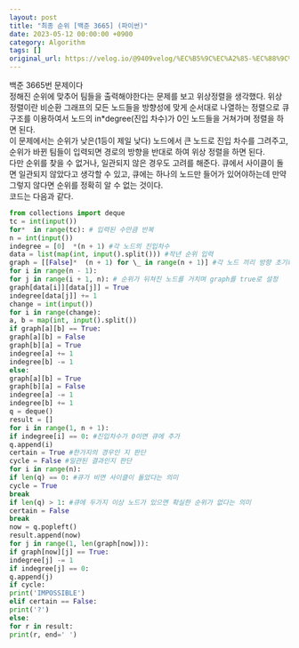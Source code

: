 ```yaml
---
layout: post
title: "최종 순위 [백준 3665] (파이썬)"
date: 2023-05-12 00:00:00 +0900
category: Algorithm
tags: []
original_url: https://velog.io/@9409velog/%EC%B5%9C%EC%A2%85-%EC%88%9C%EC%9C%84
---
```


백준 3665번 문제이다  
정해진 순위에 맞추어 팀들을 출력해야한다는 문제를 보고 위상정렬을 생각했다. 위상 정렬이란 비순환 그래프의 모든 노드들을 방향성에 맞게 순서대로 나열하는 정렬으로 큐 구조를 이용하여서 노드의 in\*degree(진입 차수)가 0인 노드들을 거쳐가며 정렬을 하면 된다.  
이 문제에서는 순위가 낮은(1등이 제일 낮다) 노드에서 큰 노드로 진입 차수를 그려주고, 순위가 바뀐 팀들이 입력되면 경로의 방향을 반대로 하여 위상 정렬을 하면 된다.  
다만 순위를 찾을 수 없거나, 일관되지 않은 경우도 고려를 해준다. 큐에서 사이클이 돌면 일관되지 않았다고 생각할 수 있고, 큐에는 하나의 노드만 들어가 있어야하는데 만약 그렇지 않다면 순위를 정확히 알 수 없는 것이다.  
코드는 다음과 같다.

```python
from collections import deque
tc = int(input())
for*  in range(tc): # 입력된 수만큼 반복
n = int(input())
indegree = [0]  *(n + 1) #각 노드의 진입차수
data = list(map(int, input().split())) #작년 순위 입력
graph = [[False]*  (n + 1) for \_ in range(n + 1)] #각 노드 끼리 방향 초기화
for i in range(n - 1):
for j in range(i + 1, n): # 순위가 뒤쳐진 노드를 거치며 graph를 true로 설정
graph[data[i]][data[j]] = True
indegree[data[j]] += 1
change = int(input())
for i in range(change):
a, b = map(int, input().split())
if graph[a][b] == True:
graph[a][b] = False
graph[b][a] = True
indegree[a] += 1
indegree[b] -= 1
else:
graph[a][b] = True
graph[b][a] = False
indegree[a] -= 1
indegree[b] += 1
q = deque()
result = []
for i in range(1, n + 1):
if indegree[i] == 0: #진입차수가 0이면 큐에 추가
q.append(i)
certain = True #한가지의 경우인 지 판단
cycle = False #일관된 결과인지 판단
for i in range(n):
if len(q) == 0: #큐가 비면 사이클이 돌았다는 의미
cycle = True
break
if len(q) > 1: #큐에 두가지 이상 노드가 있으면 확실한 순위가 없다는 의미
certain = False
break
now = q.popleft()
result.append(now)
for j in range(1, len(graph[now])):
if graph[now][j] == True:
indegree[j] -= 1
if indegree[j] == 0:
q.append(j)
if cycle:
print('IMPOSSIBLE')
elif certain == False:
print('?')
else:
for r in result:
print(r, end=' ')
```

